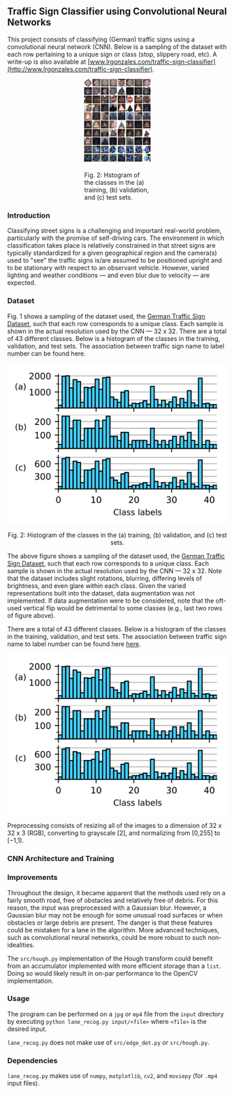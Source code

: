 ## Traffic Sign Classifier using Convolutional Neural Networks
This project consists of classifying (German) traffic signs using a convolutional neural network (CNN). Below is a sampling of the dataset with each row pertaining to a unique sign or class (stop, slippery road, etc). A write-up is also available at [www.lrgonzales.com/traffic-sign-classifier](http://www.lrgonzales.com/traffic-sign-classifier).



<!---<div class="image-block-outer-wrapper layout-caption-below design-layout-inline">--->

<div class="intrinsic" style="max-width:113.5pt;margin:auto;">

<div style="padding-bottom:3.1%;" class="image-block-wrapper   has-aspect-ratio" data-description="&lt;p&gt;Fig. 2: istogram of the classes in the (a) training, (b) validation, and (c) test sets.&lt;/p&gt;" >

  
<!---<svg height="155pt" version="1.1" viewBox="0 0 213 155" width="213pt" xmlns="http://www.w3.org/2000/svg" --->
<!---</svg>--->
<img src="./figs/dataset-sampling.png">

</div>
  
<div class="sqs-block-image">
<div class="image-caption">
<p>Fig. 2: Hstogram of the classes in the (a) training, (b) validation, and (c) test sets.</p>
</div>
</div>

</div>
<!---</div>--->

### Introduction
Classifying street signs is a challenging and important real-world problem, particularly with the promise of self-driving cars. The environment in which classification takes place is relatively constrained in that street signs are typically standardized for a given geographical region and the camera(s) used to "see" the traffic signs is/are assumed to be positioned upright and to be stationary with respect to an observant vehicle. However, varied lighting and weather conditions — and even blur due to velocity — are expected.

### Dataset
Fig. 1 shows a sampling of the dataset used, the [German Traffic Sign Dataset](http://benchmark.ini.rub.de/?section=gtsrb&subsection=news), such that each row corresponds to a unique class. Each sample is shown in the actual resolution used by the CNN — 32 x 32. There are a total of 43 different classes. Below is a histogram of the classes in the training, validation, and test sets. The association between traffic sign name to label number can be found here.

<div class=figure>
  <p align="center"><img src="./figs/histogram.svg">
  <p align="center">Fig. 2: Histogram of the classes in the (a) training, (b) validation, and (c) test sets.
</div>



The above figure shows a sampling of the dataset used, the [German Traffic Sign Dataset](http://benchmark.ini.rub.de/?section=gtsrb&subsection=news), such that each row corresponds to a unique class. Each sample is shown in the actual resolution used by the CNN — 32 x 32. Note that the dataset includes slight rotations, blurring, differing levels of brightness, and even glare within each class. Given the varied representations built into the dataset, data augmentation was not implemented. If data augmentation were to be considered, note that the oft-used vertical flip would be detrimental to some classes (e.g., last two rows of figure above).

There are a total of 43 different classes. Below is a histogram of the classes in the training, validation, and test sets. The association between traffic sign name to label number can be found here [here](http://benchmark.ini.rub.de/?section=gtsrb&subsection=news).

<p align="center">
<img src="./figs/histogram.svg">
</p>

Preprocessing consists of resizing all of the images to a dimension of 32 x 32 x 3 (RGB), converting to grayscale [2], and normalizing from [0,255] to [−1,1).

### CNN Architecture and Training


### Improvements
Throughout the design, it became apparent that the methods used rely on a fairly smooth road, free of obstacles and relatively free of debris. For this reason, the input was preprocessed with a Gaussian blur. However, a Gaussian blur may not be enough for some unusual road surfaces or when obstacles or large debris are present. The danger is that these features could be mistaken for a lane in the algorithm. More advanced techniques, such as convolutional neural networks, could be more robust to such non-idealities.

The `src/hough.py` implementation of the Hough transform could benefit from an accumulator implemented with more efficient storage than a `list`. Doing so would likely result in on-par performance to the OpenCV implementation.

### Usage
The program can be performed on a `jpg` or `mp4` file from the `input` directory by executing `python lane_recog.py input/<file>` where `<file>` is the desired input.

`lane_recog.py` does not make use of `src/edge_det.py` or `src/hough.py`.

### Dependencies
`lane_recog.py` makes use of `numpy`, `matplotlib`, `cv2`, and `moviepy` (for `.mp4` input files).
